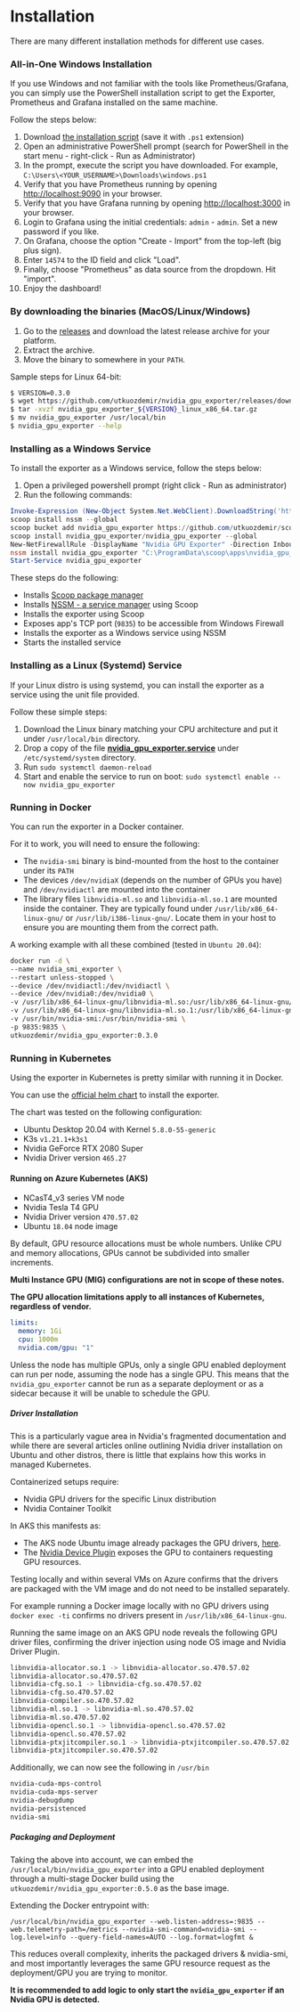 # Installation

There are many different installation methods for different use cases.

### All-in-One Windows Installation

If you use Windows and not familiar with the tools like Prometheus/Grafana,
you can simply use the PowerShell installation script to get the Exporter,
Prometheus and Grafana installed on the same machine.

Follow the steps below:
1. Download [the installation script](https://raw.githubusercontent.com/utkuozdemir/nvidia_gpu_exporter/master/install/windows.ps1) (save it with `.ps1` extension)
2. Open an administrative PowerShell prompt (search for PowerShell in the start menu - right-click - Run as Administrator)
3. In the prompt, execute the script you have downloaded. For example, `C:\Users\<YOUR_USERNAME>\Downloads\windows.ps1`
4. Verify that you have Prometheus running by opening [http://localhost:9090](http://localhost:9090) in your browser.
5. Verify that you have Grafana running by opening [http://localhost:3000](http://localhost:3000) in your browser.
6. Login to Grafana using the initial credentials: `admin` - `admin`. Set a new password if you like.
7. On Grafana, choose the option "Create - Import" from the top-left (big plus sign).
8. Enter `14574` to the ID field and click "Load".
9. Finally, choose "Prometheus" as data source from the dropdown. Hit "import".
10. Enjoy the dashboard!


### By downloading the binaries (MacOS/Linux/Windows)

1. Go to the [releases](https://github.com/utkuozdemir/nvidia_gpu_exporter/releases) and download
   the latest release archive for your platform.
2. Extract the archive.
3. Move the binary to somewhere in your `PATH`.

Sample steps for Linux 64-bit:
```bash
$ VERSION=0.3.0
$ wget https://github.com/utkuozdemir/nvidia_gpu_exporter/releases/download/v${VERSION}/nvidia_gpu_exporter_${VERSION}_linux_x86_64.tar.gz
$ tar -xvzf nvidia_gpu_exporter_${VERSION}_linux_x86_64.tar.gz
$ mv nvidia_gpu_exporter /usr/local/bin
$ nvidia_gpu_exporter --help
```

### Installing as a Windows Service

To install the exporter as a Windows service, follow the steps below:
1. Open a privileged powershell prompt (right click - Run as administrator)
2. Run the following commands:

```powershell
Invoke-Expression (New-Object System.Net.WebClient).DownloadString('https://get.scoop.sh')
scoop install nssm --global
scoop bucket add nvidia_gpu_exporter https://github.com/utkuozdemir/scoop_nvidia_gpu_exporter.git
scoop install nvidia_gpu_exporter/nvidia_gpu_exporter --global
New-NetFirewallRule -DisplayName "Nvidia GPU Exporter" -Direction Inbound -Action Allow -Protocol TCP -LocalPort 9835
nssm install nvidia_gpu_exporter "C:\ProgramData\scoop\apps\nvidia_gpu_exporter\current\nvidia_gpu_exporter.exe"
Start-Service nvidia_gpu_exporter
```

These steps do the following:
- Installs [Scoop package manager](https://scoop.sh)
- Installs [NSSM - a service manager](https://nssm.cc/download) using Scoop
- Installs the exporter using Scoop
- Exposes app's TCP port (`9835`) to be accessible from Windows Firewall
- Installs the exporter as a Windows service using NSSM
- Starts the installed service


### Installing as a Linux (Systemd) Service

If your Linux distro is using systemd, you can install the exporter as a service using the unit file provided.

Follow these simple steps:
1. Download the Linux binary matching your CPU architecture and put it under `/usr/local/bin` directory.
2. Drop a copy of the file **[nvidia_gpu_exporter.service](systemd/nvidia_gpu_exporter.service)** under `/etc/systemd/system` directory.
3. Run `sudo systemctl daemon-reload`
4. Start and enable the service to run on boot: `sudo systemctl enable --now nvidia_gpu_exporter`

### Running in Docker
You can run the exporter in a Docker container.

For it to work, you will need to ensure the following:
- The `nvidia-smi` binary is bind-mounted from the host to the container under its `PATH`
- The devices `/dev/nvidiaX` (depends on the number of GPUs you have) and `/dev/nvidiactl` are mounted into the container
- The library files `libnvidia-ml.so` and `libnvidia-ml.so.1` are mounted inside the container.
  They are typically found under `/usr/lib/x86_64-linux-gnu/` or `/usr/lib/i386-linux-gnu/`.
  Locate them in your host to ensure you are mounting them from the correct path.

A working example with all these combined (tested in `Ubuntu 20.04`):
```bash
docker run -d \
--name nvidia_smi_exporter \
--restart unless-stopped \
--device /dev/nvidiactl:/dev/nvidiactl \
--device /dev/nvidia0:/dev/nvidia0 \
-v /usr/lib/x86_64-linux-gnu/libnvidia-ml.so:/usr/lib/x86_64-linux-gnu/libnvidia-ml.so \
-v /usr/lib/x86_64-linux-gnu/libnvidia-ml.so.1:/usr/lib/x86_64-linux-gnu/libnvidia-ml.so.1 \
-v /usr/bin/nvidia-smi:/usr/bin/nvidia-smi \
-p 9835:9835 \
utkuozdemir/nvidia_gpu_exporter:0.3.0
```

### Running in Kubernetes
Using the exporter in Kubernetes is pretty similar with running it in Docker.

You can use the [official helm chart](https://artifacthub.io/packages/helm/utkuozdemir/nvidia-gpu-exporter) to install the exporter.

The chart was tested on the following configuration:
- Ubuntu Desktop 20.04 with Kernel `5.8.0-55-generic`
- K3s `v1.21.1+k3s1`
- Nvidia GeForce RTX 2080 Super
- Nvidia Driver version `465.27`

#### Running on Azure Kubernetes (AKS)
- NCasT4_v3 series VM node
- Nvidia Tesla T4 GPU
- Nvidia Driver version `470.57.02`
- Ubuntu `18.04` node image

By default, GPU resource allocations must be whole numbers. Unlike CPU and memory allocations, GPUs cannot be subdivided into smaller increments.

**Multi Instance GPU (MIG) configurations are not in scope of these notes.**

**The GPU allocation limitations apply to all instances of Kubernetes, regardless of vendor.**

```yaml
limits:
  memory: 1Gi
  cpu: 1000m
  nvidia.com/gpu: "1"
```
Unless the node has multiple GPUs, only a single GPU enabled deployment can run per node, assuming the node has a single GPU. This means that the `nvidia_gpu_exporter` cannot be run as a separate deployment or as a sidecar because it will be unable to schedule the GPU.

##### Driver Installation
This is a particularly vague area in Nvidia's fragmented documentation and while there are several articles online outlining Nvidia driver installation on Ubuntu and other distros, there is little that explains how this works in managed Kubernetes.

Containerized setups require:
- Nvidia GPU drivers for the specific Linux distribution
- Nvidia Container Toolkit

In AKS this manifests as:
- The AKS node Ubuntu image already packages the GPU drivers, [here](https://github.com/Azure/AKS/blob/master/vhd-notes/aks-ubuntu/AKSUbuntu-1804/2022.03.03.txt).
- The [Nvidia Device Plugin](https://docs.microsoft.com/en-us/azure/aks/gpu-cluster#manually-install-the-nvidia-device-plugin) exposes the GPU to containers requesting GPU resources.

Testing locally and within several VMs on Azure confirms that the drivers are packaged with the VM image and do not need to be installed separately.

For example running a Docker image locally with no GPU drivers using `docker exec -ti` confirms no drivers present in `/usr/lib/x86_64-linux-gnu`.

Running the same image on an AKS GPU node reveals the following GPU driver files, confirming the driver injection using node OS image and Nvidia Driver Plugin.
```bash
libnvidia-allocator.so.1 -> libnvidia-allocator.so.470.57.02
libnvidia-allocator.so.470.57.02
libnvidia-cfg.so.1 -> libnvidia-cfg.so.470.57.02
libnvidia-cfg.so.470.57.02
libnvidia-compiler.so.470.57.02
libnvidia-ml.so.1 -> libnvidia-ml.so.470.57.02
libnvidia-ml.so.470.57.02
libnvidia-opencl.so.1 -> libnvidia-opencl.so.470.57.02
libnvidia-opencl.so.470.57.02
libnvidia-ptxjitcompiler.so.1 -> libnvidia-ptxjitcompiler.so.470.57.02
libnvidia-ptxjitcompiler.so.470.57.02
```

Additionally, we can now see the following in `/usr/bin`
```bash
nvidia-cuda-mps-control
nvidia-cuda-mps-server
nvidia-debugdump
nvidia-persistenced
nvidia-smi
```

##### Packaging and Deployment
Taking the above into account, we can embed the `/usr/local/bin/nvidia_gpu_exporter` into a GPU enabled deployment through a multi-stage Docker build using the `utkuozdemir/nvidia_gpu_exporter:0.5.0` as the base image.

Extending the Docker entrypoint with:

`/usr/local/bin/nvidia_gpu_exporter --web.listen-address=:9835 --web.telemetry-path=/metrics --nvidia-smi-command=nvidia-smi --log.level=info --query-field-names=AUTO --log.format=logfmt &`

This reduces overall complexity, inherits the packaged drivers & nvidia-smi, and most importantly leverages the same GPU resource request as the deployment/GPU you are trying to monitor.

**It is recommended to add logic to only start the `nvidia_gpu_exporter` if an Nvidia GPU is detected.**